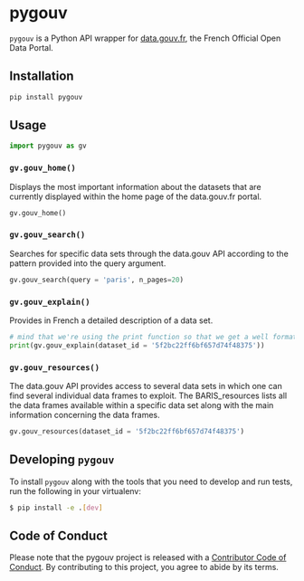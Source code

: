 # pygouv

`pygouv` is a Python API wrapper for [data.gouv.fr](https://www.data.gouv.fr/fr/), the French Official Open Data Portal.

## Installation

```python
pip install pygouv
```

## Usage

```python
import pygouv as gv

```

### `gv.gouv_home()`

Displays the most important information about the datasets that are currently displayed within the home page of the data.gouv.fr portal.

```python
gv.gouv_home()
```

### `gv.gouv_search()`

Searches for specific data sets through the data.gouv API according to the pattern provided into the query argument.

```python
gv.gouv_search(query = 'paris', n_pages=20)
```

### `gv.gouv_explain()`

Provides in French a detailed description of a data set.

```python
# mind that we're using the print function so that we get a well formatted text
print(gv.gouv_explain(dataset_id = '5f2bc22ff6bf657d74f48375'))

```

### `gv.gouv_resources()`

The data.gouv API provides access to several data sets in which one can find several individual data frames to exploit. The BARIS_resources lists all the data frames available within a specific data set along with the main information concerning the data frames.

```python
gv.gouv_resources(dataset_id = '5f2bc22ff6bf657d74f48375')
```

## Developing `pygouv`

To install `pygouv` along with the tools that you need to develop and run tests, run the following in your virtualenv:

```bash
$ pip install -e .[dev]
```

## Code of Conduct

Please note that the pygouv project is released with a [Contributor Code of Conduct](https://contributor-covenant.org/version/2/0/CODE_OF_CONDUCT.html). By contributing to this project, you agree to abide by its terms.
